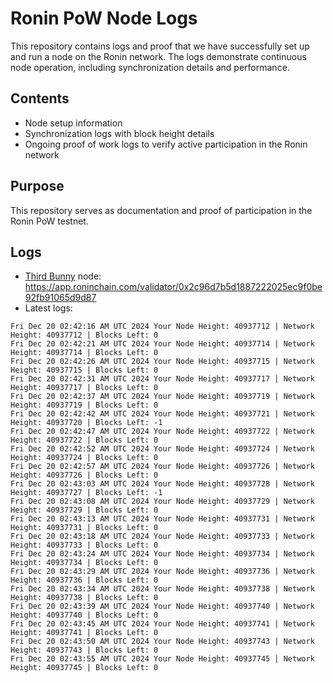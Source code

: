 # Ronin PoW Node Logs

This repository contains logs and proof that we have successfully set up and run a node on the Ronin network. The logs demonstrate continuous node operation, including synchronization details and performance.

## Contents

- Node setup information
- Synchronization logs with block height details
- Ongoing proof of work logs to verify active participation in the Ronin network

## Purpose

This repository serves as documentation and proof of participation in the Ronin PoW testnet.

## Logs

- [Third Bunny](https://thirdbunny.xyz/) node: https://app.roninchain.com/validator/0x2c96d7b5d1887222025ec9f0be92fb91065d9d87
- Latest logs:
```
Fri Dec 20 02:42:16 AM UTC 2024 Your Node Height: 40937712 | Network Height: 40937712 | Blocks Left: 0
Fri Dec 20 02:42:21 AM UTC 2024 Your Node Height: 40937714 | Network Height: 40937714 | Blocks Left: 0
Fri Dec 20 02:42:26 AM UTC 2024 Your Node Height: 40937715 | Network Height: 40937715 | Blocks Left: 0
Fri Dec 20 02:42:31 AM UTC 2024 Your Node Height: 40937717 | Network Height: 40937717 | Blocks Left: 0
Fri Dec 20 02:42:37 AM UTC 2024 Your Node Height: 40937719 | Network Height: 40937719 | Blocks Left: 0
Fri Dec 20 02:42:42 AM UTC 2024 Your Node Height: 40937721 | Network Height: 40937720 | Blocks Left: -1
Fri Dec 20 02:42:47 AM UTC 2024 Your Node Height: 40937722 | Network Height: 40937722 | Blocks Left: 0
Fri Dec 20 02:42:52 AM UTC 2024 Your Node Height: 40937724 | Network Height: 40937724 | Blocks Left: 0
Fri Dec 20 02:42:57 AM UTC 2024 Your Node Height: 40937726 | Network Height: 40937726 | Blocks Left: 0
Fri Dec 20 02:43:03 AM UTC 2024 Your Node Height: 40937728 | Network Height: 40937727 | Blocks Left: -1
Fri Dec 20 02:43:08 AM UTC 2024 Your Node Height: 40937729 | Network Height: 40937729 | Blocks Left: 0
Fri Dec 20 02:43:13 AM UTC 2024 Your Node Height: 40937731 | Network Height: 40937731 | Blocks Left: 0
Fri Dec 20 02:43:18 AM UTC 2024 Your Node Height: 40937733 | Network Height: 40937733 | Blocks Left: 0
Fri Dec 20 02:43:24 AM UTC 2024 Your Node Height: 40937734 | Network Height: 40937734 | Blocks Left: 0
Fri Dec 20 02:43:29 AM UTC 2024 Your Node Height: 40937736 | Network Height: 40937736 | Blocks Left: 0
Fri Dec 20 02:43:34 AM UTC 2024 Your Node Height: 40937738 | Network Height: 40937738 | Blocks Left: 0
Fri Dec 20 02:43:39 AM UTC 2024 Your Node Height: 40937740 | Network Height: 40937740 | Blocks Left: 0
Fri Dec 20 02:43:45 AM UTC 2024 Your Node Height: 40937741 | Network Height: 40937741 | Blocks Left: 0
Fri Dec 20 02:43:50 AM UTC 2024 Your Node Height: 40937743 | Network Height: 40937743 | Blocks Left: 0
Fri Dec 20 02:43:55 AM UTC 2024 Your Node Height: 40937745 | Network Height: 40937745 | Blocks Left: 0
```
